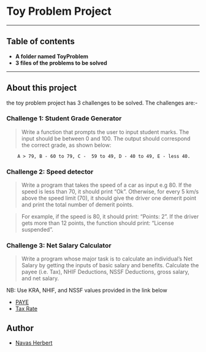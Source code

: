 # Toy Problem Project

****
## Table of contents
- **A folder named ToyProblem**
- **3 files of the problems to be solved**
****

## About this project
the toy problem project has 3 challenges to be solved. The challenges are:-

### Challenge 1: Student Grade Generator
> Write a function that prompts the user to input student marks. The input should be between 0 and 100. The output should correspond the correct grade, as shown below: 

        A > 79, B - 60 to 79, C -  59 to 49, D - 40 to 49, E - less 40.

### Challenge 2: Speed detector

>Write a program that takes the speed of a car as input e.g 80. If the speed is less than 70, it should print “Ok”. Otherwise, for every 5 km/s above the speed limit (70), it should give the driver one demerit point and print the total number of demerit points.

   > For example, if the speed is 80, it should print: “Points: 2”. If the driver gets more than 12 points, the function should print: “License suspended”.

### Challenge 3: Net Salary Calculator

>Write a program whose major task is to calculate an individual’s Net Salary by getting the inputs of basic salary and benefits. Calculate the payee (i.e. Tax), NHIF Deductions, NSSF Deductions, gross salary, and net salary. 

NB: Use KRA, NHIF, and NSSF values provided in the link below

* [PAYE](https://www.kra.go.ke/individual/calculate-tax/calculating-tax/paye)
* [Tax Rate](https://www.aren.co.ke/payroll/taxrates.htm)

## Author

* [Navas Herbert](https://github.com/Navashub/toy-problem)
